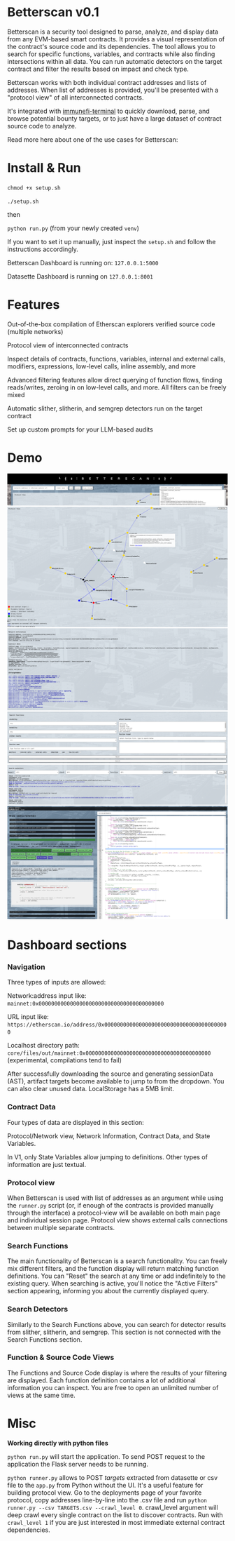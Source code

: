 # Betterscan v0.1

Betterscan is a security tool designed to parse, analyze, and display data from any EVM-based smart contracts. It provides a visual representation of the contract's source code and its dependencies. The tool allows you to search for specific functions, variables, and contracts while also finding intersections within all data. You can run automatic detectors on the target contract and filter the results based on impact and check type.

Betterscan works with both individual contract addresses and lists of addresses. When list of addresses is provided, you'll be presented with a "protocol view" of all interconnected contracts.

It's integrated with [immunefi-terminal](https://github.com/shortdoom/immunefi-terminal) to quickly download, parse, and browse potential bounty targets, or to just have a large dataset of contract source code to analyze.

Read more here about one of the use cases for Betterscan:

# Install & Run

`chmod +x setup.sh`

`./setup.sh`

then

`python run.py` (from your newly created `venv`)

If you want to set it up manually, just inspect the `setup.sh` and follow the instructions accordingly.

Betterscan Dashboard is running on: `127.0.0.1:5000`

Datasette Dashboard is running on `127.0.0.1:8001`

# Features

Out-of-the-box compilation of Etherscan explorers verified source code (multiple networks)

Protocol view of interconnected contracts 

Inspect details of contracts, functions, variables, internal and external calls, modifiers, expressions, low-level calls, inline assembly, and more

Advanced filtering features allow direct querying of function flows, finding reads/writes, zeroing in on low-level calls, and more. All filters can be freely mixed

Automatic slither, slitherin, and semgrep detectors run on the target contract

Set up custom prompts for your LLM-based audits

# Demo

![App navigation](/docs/images/navigation1.png)
![Protocol view](/docs/images/protocol_view.png)
![Contract data](/docs/images/contract_data1.png)
![Search functions](/docs/images/search_functions1.png)
![Search detectors](/docs/images/search_detectors1.png)
![Functions view](/docs/images/functions_view1.png)

# Dashboard sections

### Navigation

Three types of inputs are allowed:

Network:address input like: `mainnet:0x0000000000000000000000000000000000000000`

URL input like: `https://etherscan.io/address/0x0000000000000000000000000000000000000000`

Localhost directory path: `core/files/out/mainnet:0x0000000000000000000000000000000000000000` (experimental, compilations tend to fail)

After successfully downloading the source and generating sessionData (AST), artifact targets become available to jump to from the dropdown. You can also clear unused data. LocalStorage has a 5MB limit.

### Contract Data

Four types of data are displayed in this section:

Protocol/Network view, Network Information, Contract Data, and State Variables.

In V1, only State Variables allow jumping to definitions. Other types of information are just textual.

### Protocol view

When Betterscan is used with list of addresses as an argument while using the `runner.py` script (or, if enough of the contracts is provided manually through the interface) a protocol-view will be available on both main page and individual session page. Protocol view shows external calls connections between multiple separate contracts. 

### Search Functions

The main functionality of Betterscan is a search functionality. You can freely mix different filters, and the function display will return matching function definitions. You can "Reset" the search at any time or add indefinitely to the existing query. When searching is active, you'll notice the "Active Filters" section appearing, informing you about the currently displayed query.

### Search Detectors

Similarly to the Search Functions above, you can search for detector results from slither, slitherin, and semgrep. This section is not connected with the Search Functions section.

### Function & Source Code Views

The Functions and Source Code display is where the results of your filtering are displayed. Each function definition contains a lot of additional information you can inspect. You are free to open an unlimited number of views at the same time.

# Misc

**Working directly with python files**

`python run.py` will start the application. To send POST request to the application the Flask server needs to be running.

`python runner.py` allows to POST *targets* extracted from datasette or csv file to the `app.py` from Python without the UI. It's a useful feature for building protocol view. Go to the deployments page of your favorite protocol, copy addresses line-by-line into the .csv file and run `python runner.py --csv TARGETS.csv --crawl_level 0`. crawl_level argument will deep crawl every single contract on the list to discover contracts. Run with `crawl_level 1` if you are just interested in most immediate external contract dependencies.